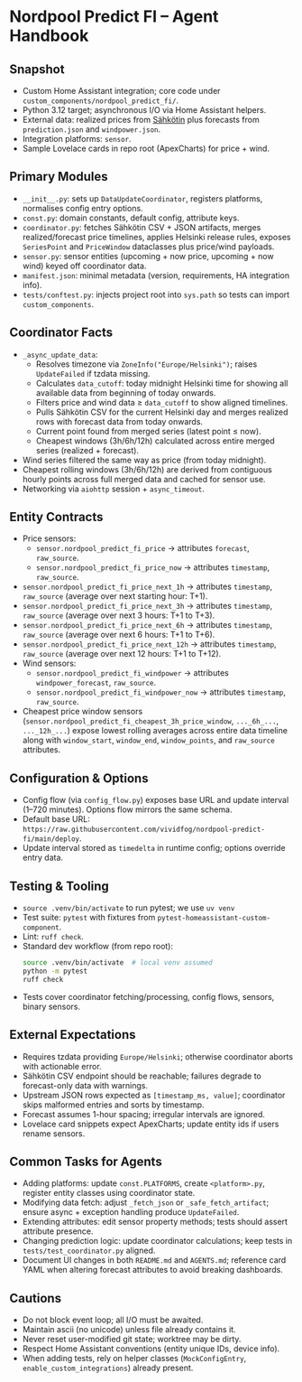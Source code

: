 # Nordpool Predict FI – Agent Handbook

## Snapshot
- Custom Home Assistant integration; core code under `custom_components/nordpool_predict_fi/`.
- Python 3.12 target; asynchronous I/O via Home Assistant helpers.
- External data: realized prices from [Sähkötin](https://sahkotin.fi/hours) plus forecasts from `prediction.json` and `windpower.json`.
- Integration platforms: `sensor`.
- Sample Lovelace cards in repo root (ApexCharts) for price + wind.

## Primary Modules
- `__init__.py`: sets up `DataUpdateCoordinator`, registers platforms, normalises config entry options.
- `const.py`: domain constants, default config, attribute keys.
- `coordinator.py`: fetches Sähkötin CSV + JSON artifacts, merges realized/forecast price timelines, applies Helsinki release rules, exposes `SeriesPoint` and `PriceWindow` dataclasses plus price/wind payloads.
- `sensor.py`: sensor entities (upcoming + now price, upcoming + now wind) keyed off coordinator data.
- `manifest.json`: minimal metadata (version, requirements, HA integration info).
- `tests/conftest.py`: injects project root into `sys.path` so tests can import `custom_components`.

## Coordinator Facts
- `_async_update_data`:
  - Resolves timezone via `ZoneInfo("Europe/Helsinki")`; raises `UpdateFailed` if tzdata missing.
  - Calculates `data_cutoff`: today midnight Helsinki time for showing all available data from beginning of today onwards.
  - Filters price and wind data ≥ `data_cutoff` to show aligned timelines.
  - Pulls Sähkötin CSV for the current Helsinki day and merges realized rows with forecast data from today onwards.
  - Current point found from merged series (latest point ≤ now).
  - Cheapest windows (3h/6h/12h) calculated across entire merged series (realized + forecast).
- Wind series filtered the same way as price (from today midnight).
- Cheapest rolling windows (3h/6h/12h) are derived from contiguous hourly points across full merged data and cached for sensor use.
- Networking via `aiohttp` session + `async_timeout`.

## Entity Contracts
- Price sensors:
  - `sensor.nordpool_predict_fi_price` → attributes `forecast`, `raw_source`.
  - `sensor.nordpool_predict_fi_price_now` → attributes `timestamp`, `raw_source`.
- `sensor.nordpool_predict_fi_price_next_1h` → attributes `timestamp`, `raw_source` (average over next starting hour: T+1).
- `sensor.nordpool_predict_fi_price_next_3h` → attributes `timestamp`, `raw_source` (average over next 3 hours: T+1 to T+3).
- `sensor.nordpool_predict_fi_price_next_6h` → attributes `timestamp`, `raw_source` (average over next 6 hours: T+1 to T+6).
- `sensor.nordpool_predict_fi_price_next_12h` → attributes `timestamp`, `raw_source` (average over next 12 hours: T+1 to T+12).
- Wind sensors:
  - `sensor.nordpool_predict_fi_windpower` → attributes `windpower_forecast`, `raw_source`.
  - `sensor.nordpool_predict_fi_windpower_now` → attributes `timestamp`, `raw_source`.
- Cheapest price window sensors (`sensor.nordpool_predict_fi_cheapest_3h_price_window`, `..._6h_...`, `..._12h_...`) expose lowest rolling averages across entire data timeline along with `window_start`, `window_end`, `window_points`, and `raw_source` attributes.

## Configuration & Options
- Config flow (via `config_flow.py`) exposes base URL and update interval (1–720 minutes). Options flow mirrors the same schema.
- Default base URL: `https://raw.githubusercontent.com/vividfog/nordpool-predict-fi/main/deploy`.
- Update interval stored as `timedelta` in runtime config; options override entry data.

## Testing & Tooling
- `source .venv/bin/activate` to run pytest; we use `uv venv` 
- Test suite: `pytest` with fixtures from `pytest-homeassistant-custom-component`.
- Lint: `ruff check`.
- Standard dev workflow (from repo root):
  ```bash
  source .venv/bin/activate  # local venv assumed
  python -m pytest
  ruff check
  ```
- Tests cover coordinator fetching/processing, config flows, sensors, binary sensors.

## External Expectations
- Requires tzdata providing `Europe/Helsinki`; otherwise coordinator aborts with actionable error.
- Sähkötin CSV endpoint should be reachable; failures degrade to forecast-only data with warnings.
- Upstream JSON rows expected as `[timestamp_ms, value]`; coordinator skips malformed entries and sorts by timestamp.
- Forecast assumes 1-hour spacing; irregular intervals are ignored.
- Lovelace card snippets expect ApexCharts; update entity ids if users rename sensors.

## Common Tasks for Agents
- Adding platforms: update `const.PLATFORMS`, create `<platform>.py`, register entity classes using coordinator state.
- Modifying data fetch: adjust `_fetch_json` or `_safe_fetch_artifact`; ensure async + exception handling produce `UpdateFailed`.
- Extending attributes: edit sensor property methods; tests should assert attribute presence.
- Changing prediction logic: update coordinator calculations; keep tests in `tests/test_coordinator.py` aligned.
- Document UI changes in both `README.md` and `AGENTS.md`; reference card YAML when altering forecast attributes to avoid breaking dashboards.

## Cautions
- Do not block event loop; all I/O must be awaited.
- Maintain ascii (no unicode) unless file already contains it.
- Never reset user-modified git state; worktree may be dirty.
- Respect Home Assistant conventions (entity unique IDs, device info).
- When adding tests, rely on helper classes (`MockConfigEntry`, `enable_custom_integrations`) already present.
